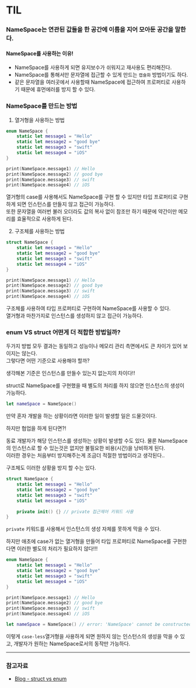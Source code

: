 # TIL
### NameSpace는 연관된 값들을 한 공간에 이름을 지어 모아둔 공간을 말한다.
       
#### NameSpace를 사용하는 이유!
- NameSpace를 사용하게 되면 유지보수가 쉬워지고 재사용도 편리해진다.     
- NameSpace를 통해서만 문자열에 접근할 수 있게 만드는 `캡슐화` 방법이기도 하다.    
- 같은 문자열을 여러곳에서 사용할때 NameSpace에 접근하여 프로퍼티로 사용하기 때문에 휴먼에러를 방지 할 수 있다.
           
### NameSpace를 만드는 방법
1. 열거형을 사용하는 방법
          
~~~ swift
enum NameSpace {
    static let message1 = "Hello"
    static let message2 = "good bye"
    static let message3 = "swift"
    static let message4 = "iOS"
}

print(NameSpace.message1) // Hello
print(NameSpace.message2) // good bye
print(NameSpace.message3) // swift
print(NameSpace.message4) // iOS
~~~
        
열거형의 case를 사용해서도 NameSpace를 구현 할 수 있지만 타입 프로퍼티로 구현하게 되면 인스턴스를 만들지 않고 접근이 가능하다.    
또한 문자열을 여러번 불러 오더라도 값의 복사 없이 참조만 하기 때문에 약간이만 메모리를 효율적으로 사용하게 된다.
         
2. 구조체를 사용하는 방법
~~~ swift
struct NameSpace {
    static let message1 = "Hello"
    static let message2 = "good bye"
    static let message3 = "swift"
    static let message4 = "iOS"
}

print(NameSpace.message1) // Hello
print(NameSpace.message2) // good bye
print(NameSpace.message3) // swift
print(NameSpace.message4) // iOS
~~~
         
구조체를 사용하여 타입 프로퍼티로 구현하여 NameSpace를 사용할 수 있다.    
열거형과 마찬가지로 인스턴스를 생성하지 않고 접근이 가능하다.
       
### enum VS struct 어떤게 더 적합한 방법일까?
두가지 방법 모두 결과는 동일하고 성능이나 메모리 관리 측면에서도 큰 차이가 있어 보이지는 않는다.    
그렇다면 어떤 기준으로 사용해야 할까?

생각해본 기준은 인스턴스를 만들수 있는지 없는지의 차이다!!      

struct로 NameSpace를 구현했을 때 별도의 처리를 하지 않으면 인스턴스의 생성이 가능하다.
        
~~~ swift
let nameSpace = NameSpace()
~~~
        
만약 혼자 개발을 하는 상황이라면 이러한 일이 발생할 일은 드물것이다.
      
하지만 협업을 하게 된다면?!    
      
동료 개발자가 해당 인스턴스를 생성하는 상황이 발생할 수도 있다. 물론 NameSpace의 인스턴스로 할 수 있는것은 없지만 불필요한 비용(시간)을 낭비하게 된다.     
이러한 경우는 처음부터 방지해주는게 조금더 적절한 방법이라고 생각된다..    
       
구조체도 이러한 상황을 방지 할 수는 있다.
       
~~~ swift
struct NameSpace {
    static let message1 = "Hello"
    static let message2 = "good bye"
    static let message3 = "swift"
    static let message4 = "iOS"
    
    private init() {} // private 접근제어 키워드 사용
}
~~~
       
`private` 키워드를 사용해서 인스턴스의 생성 자체를 못하게 막을 수 있다.     
       
하지만 애초에 case가 없는 열거형을 만들어 타입 프로퍼티로 NameSpace를 구현한다면 이러한 별도의 처리가 필요하지 않다!!!     
        
~~~ swift
enum NameSpace {
    static let message1 = "Hello"
    static let message2 = "good bye"
    static let message3 = "swift"
    static let message4 = "iOS"
}

print(NameSpace.message1) // Hello
print(NameSpace.message2) // good bye
print(NameSpace.message3) // swift
print(NameSpace.message4) // iOS

let nameSpace = NameSpace() // error: 'NameSpace' cannot be constructed because it has no accessible initializers
~~~
        
이렇게 `case-less`열거형을 사용하게 되면 원하지 않는 인스턴스의 생성을 막을 수 있고, 개발자가 원하는 NameSpace로서의 동작만 가능하다.

* * *
### 참고자료
- [Blog - struct vs enum](https://sujinnaljin.medium.com/namespace-%EC%A7%80%EC%A0%95%ED%95%98%EA%B8%B0-struct-vs-enum-ce86d5717d95)
